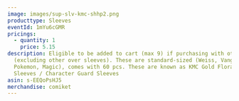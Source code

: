 ```yaml
---
image: images/sup-slv-kmc-shhp2.png
producttype: Sleeves
eventId: 1mYu6cGMR
pricings:
  - quantity: 1
    price: 5.15
description: Eligible to be added to cart (max 9) if purchasing with other items
  (excluding other over sleeves). These are standard-sized (Weiss, Vanguard,
  Pokemon, Magic), comes with 60 pcs. These are known as KMC Gold Floral Over
  Sleeves / Character Guard Sleeves
asin: s-EEQoPsHJ5
merchandise: comiket
---
```

